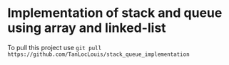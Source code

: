 # Implementation of stack and queue using array and linked-list
To pull this project use ```git pull https://github.com/TanLocLouis/stack_queue_implementation```
